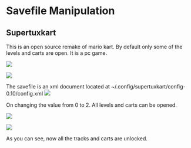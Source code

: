 # Savefile Manipulation

## Supertuxkart

This is an open source remake of mario kart. By default only some of the levels and carts are open. It is a pc game.

![](/home/aman/.config/marktext/images/2024-06-25-13-13-47-image.png)

![](/home/aman/.config/marktext/images/2024-06-25-13-14-18-image.png)

The savefile is an xml document located at ~/.config/supertuxkart/config-0.10/config.xml   ![](/home/aman/.config/marktext/images/2024-06-25-13-14-55-image.png)

On changing the value from 0 to 2. All levels and carts can be opened.

![](/home/aman/.config/marktext/images/2024-06-25-13-17-04-image.png)

![](/home/aman/.config/marktext/images/2024-06-25-13-17-30-image.png)

As you can see, now all the tracks and carts are unlocked.


